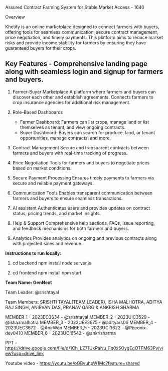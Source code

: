 Assured Contract Farming System for Stable Market Access - 1640

Overview

Khetify is an online marketplace designed to connect farmers with buyers, offering tools for seamless communication, secure contract management, price negotiation, and timely payments. This platform aims to reduce market risks and provide income stability for farmers by ensuring they have guaranteed buyers for their crops.

## Key Features - Comprehensive landing page along with seamless login and signup for farmers and buyers.

1. Farmer-Buyer Marketplace 
   A platform where farmers and buyers can discover each other and establish agreements.
   Connects farmers to crop insurance agencies for additional risk management.

3. Role-Based Dashboards
   - Farmer Dashboard: Farmers can list crops, manage land or list themselves as tenant, and view ongoing contracts.
   - Buyer Dashboard: Buyers can search for produce, land, or tenant opportunities, manage contracts, and more.
   
4. Contract Management
   Secure and transparent contracts between farmers and buyers with real-time tracking of progress.

5. Price Negotiation
   Tools for farmers and buyers to negotiate prices based on market conditions.

6. Secure Payment Processing
   Ensures timely payments to farmers via secure and reliable payment gateways.

7. Communication Tools 
   Enables transparent communication between farmers and buyers to ensure seamless transactions.

8. AI assistant
   Authenticates users and provides updates on contract status, pricing trends, and market insights.

9. Help & Support 
   Comprehensive help sections, FAQs, issue reporting, and feedback mechanisms for both farmers and buyers.

10. Analytics
    Provides analytics on ongoing and previous contracts along with projected sales and revenue.






**Instructions to run locally:**
1. cd backend npm install node server.js
   
2. cd frontend npm install npm start






**Team Name: GenNext**

Team Leader: @srishtayal

Team Members: SRISHTI TAYAL(TEAM LEADER), ISHA MALHOTRA, ADITYA RAJ SINGH, ANIRVAN DAS, PRANAV GARG & ANKRISH SHARMA

MEMBER_1 - 2023EC3634 - @srishtayal
MEMBER_2 - 2023UIC3529 - @ishaamalhotra
MEMBER_3 - 2023UEE3675 - @adityars06
MEMBER_4 - 2023UEC3672 - @AnirWon
MEMBER_5 - 2023UCI3622 - @Pheonix-dev0410
MEMBER_6 - 2023UCI6542 - @ankrisharma


PPT - https://drive.google.com/file/d/1Ch_LZ71UxPaNu_Fq0x5OygEgOTFM63Py/view?usp=drive_link


Youtube video - https://youtu.be/oGBvuhpW1Mc?feature=shared
